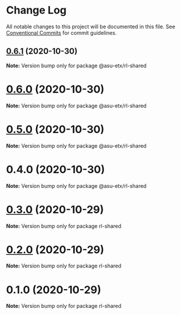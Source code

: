 # Change Log

All notable changes to this project will be documented in this file.
See [Conventional Commits](https://conventionalcommits.org) for commit guidelines.

## [0.6.1](https://github.com/ETX-ASU/ring-leader/compare/@asu-etx/rl-shared@0.6.0...@asu-etx/rl-shared@0.6.1) (2020-10-30)

**Note:** Version bump only for package @asu-etx/rl-shared





# [0.6.0](http://github.com/jstanley70/ETX-ASU/ring-leader/compare/@asu-etx/rl-shared@0.5.0...@asu-etx/rl-shared@0.6.0) (2020-10-30)

**Note:** Version bump only for package @asu-etx/rl-shared





# [0.5.0](http://github.com/jstanley70/ETX-ASU/ring-leader/compare/@asu-etx/rl-shared@0.4.0...@asu-etx/rl-shared@0.5.0) (2020-10-30)

**Note:** Version bump only for package @asu-etx/rl-shared





# 0.4.0 (2020-10-30)

**Note:** Version bump only for package @asu-etx/rl-shared





# [0.3.0](http://github.com/jstanley70/ETX-ASU/ring-leader/compare/rl-shared@0.2.0...rl-shared@0.3.0) (2020-10-29)

**Note:** Version bump only for package rl-shared





# [0.2.0](https://github.com/ETX-ASU/ring-leader/compare/rl-shared@0.1.0...rl-shared@0.2.0) (2020-10-29)

**Note:** Version bump only for package rl-shared





# 0.1.0 (2020-10-29)

**Note:** Version bump only for package rl-shared
